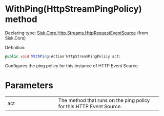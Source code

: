 <!--

Copyrights 2023 Sisk Framework - CypherPotato
Published under MIT license

!!! DO NOT EDIT THIS FILE !!!
This file was generated by a tool in the Sisk package. To edit the information in this documentation,
edit the XML documentation present in the Sisk source code.

-->


# WithPing(HttpStreamPingPolicy) method

Declaring type: [Sisk.Core.Http.Streams.HttpRequestEventSource](/read?q=/contents/spec/Sisk.Core.Http.Streams.HttpRequestEventSource.md) (from Sisk.Core)


Definition:

```cs
public void WithPing(Action'HttpStreamPingPolicy act)
```

Configures the ping policy for this instance of HTTP Event Source.


# Parameters

<table>
    <tbody>
<tr>
    <td width="33%">act</td>
    <td>The method that runs on the ping policy for this HTTP Event Source.</td>
</tr>
    </tbody>
</table>
